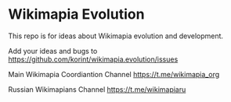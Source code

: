 # Wikimapia Evolution

This repo is for ideas about Wikimapia evolution and development.

Add your ideas and bugs to https://github.com/korint/wikimapia.evolution/issues

Main Wikimapia Coordiantion Channel https://t.me/wikimapia_org

Russian Wikimapians Channel https://t.me/wikimapiaru
